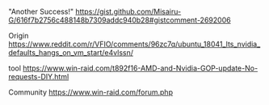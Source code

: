 "Another Success!"
https://gist.github.com/Misairu-G/616f7b2756c488148b7309addc940b28#gistcomment-2692006

Origin
https://www.reddit.com/r/VFIO/comments/96zc7q/ubuntu_18041_lts_nvidia_defaults_hangs_on_vm_start/e4vlssn/

tool
https://www.win-raid.com/t892f16-AMD-and-Nvidia-GOP-update-No-requests-DIY.html


Community
https://www.win-raid.com/forum.php
